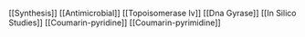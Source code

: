[[Synthesis]]
[[Antimicrobial]]
[[Topoisomerase Iv]]
[[Dna Gyrase]]
[[In Silico Studies]]
[[Coumarin-pyridine]]
[[Coumarin-pyrimidine]]
